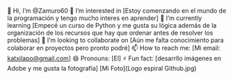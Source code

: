 👋 Hi, I’m @Zamuro60
👀 I’m interested in [Estoy comenzando en el mundo de la programación y tengo mucho interes en aprender]
🌱 I’m currently learning [Empecé un curso de Python y me gusta su lógica además de la organización de los recursos que hay que ordenar antes de resolver los problemas]
💞️ I’m looking to collaborate on [Aún me falta conocimiento para colaborar en proyectos pero pronto podré]
📫 How to reach me: [Mi email: katxilapo@gmail.com]
😄 Pronouns: [El]
⚡ Fun fact: [desarrllo imágenes en Adobe y me gusta la fotografía]
  [Mi Foto](Logo espiral Github.jpg)
